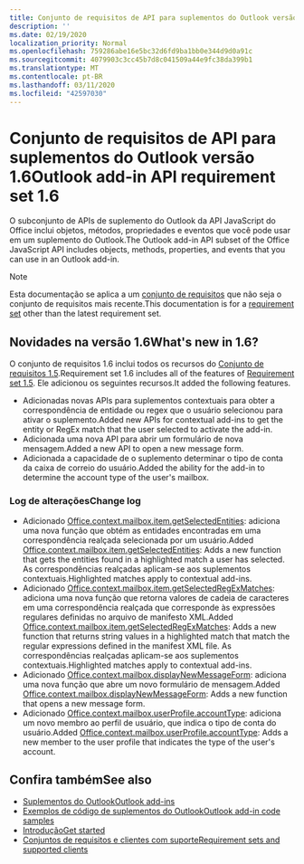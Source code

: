 ```yaml
---
title: Conjunto de requisitos de API para suplementos do Outlook versão 1.6
description: ''
ms.date: 02/19/2020
localization_priority: Normal
ms.openlocfilehash: 759286abe16e5bc32d6fd9ba1bb0e344d9d0a91c
ms.sourcegitcommit: 4079903c3cc45b7d8c041509a44e9fc38da399b1
ms.translationtype: MT
ms.contentlocale: pt-BR
ms.lasthandoff: 03/11/2020
ms.locfileid: "42597030"
---
```

# <a name="outlook-add-in-api-requirement-set-16"></a><span data-ttu-id="6d891-102">Conjunto de requisitos de API para suplementos do Outlook versão 1.6</span><span class="sxs-lookup"><span data-stu-id="6d891-102">Outlook add-in API requirement set 1.6</span></span>

<span data-ttu-id="6d891-103">O subconjunto de APIs de suplemento do Outlook da API JavaScript do Office inclui objetos, métodos, propriedades e eventos que você pode usar em um suplemento do Outlook.</span><span class="sxs-lookup"><span data-stu-id="6d891-103">The Outlook add-in API subset of the Office JavaScript API includes objects, methods, properties, and events that you can use in an Outlook add-in.</span></span>

> [!NOTE]
> <span data-ttu-id="6d891-104">Esta documentação se aplica a um [conjunto de requisitos](../../requirement-sets/outlook-api-requirement-sets.md) que não seja o conjunto de requisitos mais recente.</span><span class="sxs-lookup"><span data-stu-id="6d891-104">This documentation is for a [requirement set](../../requirement-sets/outlook-api-requirement-sets.md) other than the latest requirement set.</span></span>

## <a name="whats-new-in-16"></a><span data-ttu-id="6d891-105">Novidades na versão 1.6</span><span class="sxs-lookup"><span data-stu-id="6d891-105">What's new in 1.6?</span></span>

<span data-ttu-id="6d891-106">O conjunto de requisitos 1.6 inclui todos os recursos do [Conjunto de requisitos 1.5](../requirement-set-1.5/outlook-requirement-set-1.5.md).</span><span class="sxs-lookup"><span data-stu-id="6d891-106">Requirement set 1.6 includes all of the features of [Requirement set 1.5](../requirement-set-1.5/outlook-requirement-set-1.5.md).</span></span> <span data-ttu-id="6d891-107">Ele adicionou os seguintes recursos.</span><span class="sxs-lookup"><span data-stu-id="6d891-107">It added the following features.</span></span>

- <span data-ttu-id="6d891-108">Adicionadas novas APIs para suplementos contextuais para obter a correspondência de entidade ou regex que o usuário selecionou para ativar o suplemento.</span><span class="sxs-lookup"><span data-stu-id="6d891-108">Added new APIs for contextual add-ins to get the entity or RegEx match that the user selected to activate the add-in.</span></span>
- <span data-ttu-id="6d891-109">Adicionada uma nova API para abrir um formulário de nova mensagem.</span><span class="sxs-lookup"><span data-stu-id="6d891-109">Added a new API to open a new message form.</span></span>
- <span data-ttu-id="6d891-110">Adicionada a capacidade de o suplemento determinar o tipo de conta da caixa de correio do usuário.</span><span class="sxs-lookup"><span data-stu-id="6d891-110">Added the ability for the add-in to determine the account type of the user's mailbox.</span></span>

### <a name="change-log"></a><span data-ttu-id="6d891-111">Log de alterações</span><span class="sxs-lookup"><span data-stu-id="6d891-111">Change log</span></span>

- <span data-ttu-id="6d891-112">Adicionado [Office.context.mailbox.item.getSelectedEntities](office.context.mailbox.item.md#methods): adiciona uma nova função que obtém as entidades encontradas em uma correspondência realçada selecionada por um usuário.</span><span class="sxs-lookup"><span data-stu-id="6d891-112">Added [Office.context.mailbox.item.getSelectedEntities](office.context.mailbox.item.md#methods): Adds a new function that gets the entities found in a highlighted match a user has selected.</span></span> <span data-ttu-id="6d891-113">As correspondências realçadas aplicam-se aos suplementos contextuais.</span><span class="sxs-lookup"><span data-stu-id="6d891-113">Highlighted matches apply to contextual add-ins.</span></span>
- <span data-ttu-id="6d891-114">Adicionado [Office.context.mailbox.item.getSelectedRegExMatches](office.context.mailbox.item.md#methods): adiciona uma nova função que retorna valores de cadeia de caracteres em uma correspondência realçada que corresponde às expressões regulares definidas no arquivo de manifesto XML.</span><span class="sxs-lookup"><span data-stu-id="6d891-114">Added [Office.context.mailbox.item.getSelectedRegExMatches](office.context.mailbox.item.md#methods): Adds a new function that returns string values in a highlighted match that match the regular expressions defined in the manifest XML file.</span></span> <span data-ttu-id="6d891-115">As correspondências realçadas aplicam-se aos suplementos contextuais.</span><span class="sxs-lookup"><span data-stu-id="6d891-115">Highlighted matches apply to contextual add-ins.</span></span>
- <span data-ttu-id="6d891-116">Adicionado [Office.context.mailbox.displayNewMessageForm](office.context.mailbox.md#methods): adiciona uma nova função que abre um novo formulário de mensagem.</span><span class="sxs-lookup"><span data-stu-id="6d891-116">Added [Office.context.mailbox.displayNewMessageForm](office.context.mailbox.md#methods): Adds a new function that opens a new message form.</span></span>
- <span data-ttu-id="6d891-117">Adicionado [Office.context.mailbox.userProfile.accountType](/javascript/api/outlook/office.userprofile?view=outlook-js-1.6#accounttype): adiciona um novo membro ao perfil de usuário, que indica o tipo de conta do usuário.</span><span class="sxs-lookup"><span data-stu-id="6d891-117">Added [Office.context.mailbox.userProfile.accountType](/javascript/api/outlook/office.userprofile?view=outlook-js-1.6#accounttype): Adds a new member to the user profile that indicates the type of the user's account.</span></span>

## <a name="see-also"></a><span data-ttu-id="6d891-118">Confira também</span><span class="sxs-lookup"><span data-stu-id="6d891-118">See also</span></span>

- [<span data-ttu-id="6d891-119">Suplementos do Outlook</span><span class="sxs-lookup"><span data-stu-id="6d891-119">Outlook add-ins</span></span>](../../../outlook/outlook-add-ins-overview.md)
- [<span data-ttu-id="6d891-120">Exemplos de código de suplementos do Outlook</span><span class="sxs-lookup"><span data-stu-id="6d891-120">Outlook add-in code samples</span></span>](https://developer.microsoft.com/outlook/gallery/?filterBy=Outlook,Samples,Add-ins)
- [<span data-ttu-id="6d891-121">Introdução</span><span class="sxs-lookup"><span data-stu-id="6d891-121">Get started</span></span>](../../../quickstarts/outlook-quickstart.md)
- [<span data-ttu-id="6d891-122">Conjuntos de requisitos e clientes com suporte</span><span class="sxs-lookup"><span data-stu-id="6d891-122">Requirement sets and supported clients</span></span>](../../requirement-sets/outlook-api-requirement-sets.md)

